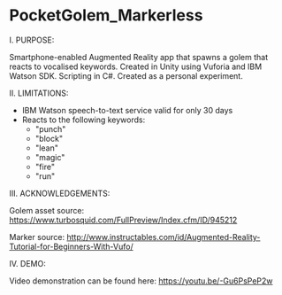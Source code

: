 # PocketGolem_Markerless

I. PURPOSE:

Smartphone-enabled Augmented Reality app that spawns a golem that reacts to vocalised keywords. Created in Unity using Vuforia and IBM Watson SDK. Scripting in C#. Created as a personal experiment.

II. LIMITATIONS:

- IBM Watson speech-to-text service valid for only 30 days
- Reacts to the following keywords:
  - "punch"
  - "block"
  - "lean"
  - "magic"
  - "fire"
  - "run"
  
  
III. ACKNOWLEDGEMENTS:

Golem asset source: https://www.turbosquid.com/FullPreview/Index.cfm/ID/945212

Marker source: http://www.instructables.com/id/Augmented-Reality-Tutorial-for-Beginners-With-Vufo/

IV. DEMO:

Video demonstration can be found here: https://youtu.be/-Gu6PsPeP2w
